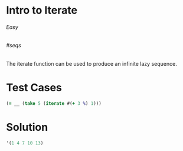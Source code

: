 # Intro to Iterate

###### Easy
###### #seqs

The iterate function can be used to produce an infinite lazy sequence.

# Test Cases
```clojure
(= __ (take 5 (iterate #(+ 3 %) 1)))
```

# Solution
```clojure
'(1 4 7 10 13)
```
